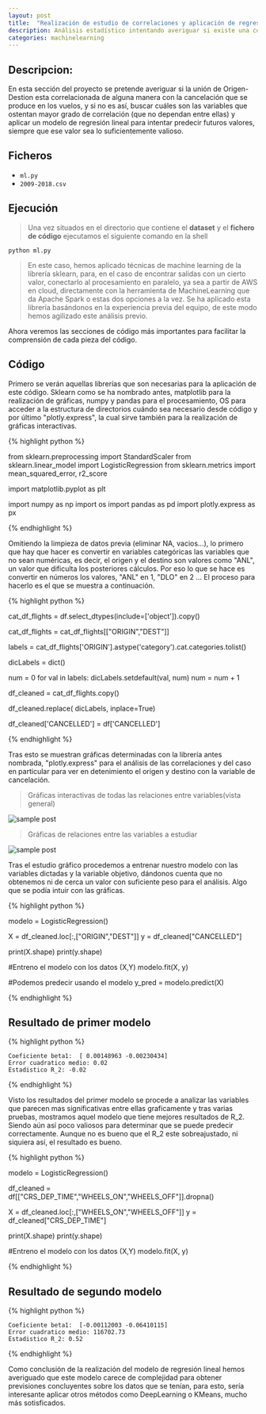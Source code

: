 ```yaml
---
layout: post
title:  "Realización de estudio de correlaciones y aplicación de regresión lineal sencilla"
description: Análisis estadístico intentando averiguar si existe una correlación entre el origen y destino con la posible cancelación de un vuelo.
categories: machinelearning
---
```


## Descripcion:

En esta sección del proyecto se pretende averiguar si la unión de Origen-Destion esta correlacionada de alguna manera con la cancelación que se produce en los vuelos, y si no es así, buscar cuáles son las variables que ostentan mayor grado de correlación (que no dependan entre ellas) y aplicar un modelo de regresión lineal para intentar predecir futuros valores, siempre que ese valor sea lo suficientemente valioso. 

## Ficheros 

* `ml.py`
* `2009-2018.csv`

## Ejecución

>Una vez situados en el directorio que contiene el **dataset** y el **fichero de código** ejecutamos el siguiente comando en la shell

    python ml.py

>En este caso, hemos aplicado técnicas de machine learning de la librería sklearn, para, en el caso de encontrar salidas con un cierto valor, conectarlo al procesamiento en paralelo, ya sea a partir de AWS en cloud, directamente con la herramienta de MachineLearning que da Apache Spark o estas dos opciones a la vez. Se ha aplicado esta librería basándonos en la experiencia previa del equipo, de este modo hemos agilizado este análisis previo.

Ahora veremos las secciones de código más importantes para facilitar la comprensión de cada pieza del código.

## Código

Primero se verán aquellas librerías que son necesarias para la aplicación de este código. Sklearn como se ha nombrado antes, matplotlib para la realización de gráficas, numpy y pandas para el procesamiento, OS para acceder a la estructura de directorios cuándo sea necesario desde código y por último "plotly.express", la cual sirve también para la realización de gráficas interactivas.

{% highlight python %}

from sklearn.preprocessing import StandardScaler
from sklearn.linear_model import LogisticRegression
from sklearn.metrics import mean_squared_error, r2_score

import matplotlib.pyplot as plt

import numpy as np 
import os 
import pandas as pd
import plotly.express as px

{% endhighlight %}

Omitiendo la limpieza de datos previa (eliminar NA, vacios...), lo primero que hay que hacer es convertir en variables categóricas las variables que no sean numéricas, es decir, el origen y el destino son valores como "ANL", un valor que dificulta los posteriores cálculos. Por eso lo que se hace es convertir en números los valores, "ANL" en 1, "DLO" en 2 ... El proceso para hacerlo es el que se muestra a continuación.

{% highlight python %}

cat_df_flights = df.select_dtypes(include=['object']).copy()

cat_df_flights = cat_df_flights[["ORIGIN","DEST"]]

labels = cat_df_flights['ORIGIN'].astype('category').cat.categories.tolist()

dicLabels = dict()

num = 0
for val in labels:
    dicLabels.setdefault(val, num)
    num = num + 1

df_cleaned = cat_df_flights.copy()

df_cleaned.replace( dicLabels, inplace=True)

df_cleaned['CANCELLED'] = df['CANCELLED']

{% endhighlight %}

Tras esto se muestran gráficas determinadas con la librería antes nombrada, "plotly.express" para el análisis de las correlaciones y del caso en particular para ver en detenimiento el origen y destino con la variable de cancelación.

>Gráficas interactivas de todas las relaciones entre variables(vista general)

![sample post]({{site.baseurl}}/images/grafica_grande.jpg)

>Gráficas de relaciones entre las variables a estudiar

![sample post]({{site.baseurl}}/images/grafica_peque.jpg)

Tras el estudio gráfico procedemos a entrenar nuestro modelo con las variables dictadas y la variable objetivo, dándonos cuenta que no obtenemos ni de cerca un valor con suficiente peso para el análisis. Algo que se podía intuir con las gráficas.

{% highlight python %}

modelo = LogisticRegression()

X = df_cleaned.loc[:,["ORIGIN","DEST"]]
y = df_cleaned["CANCELLED"]

print(X.shape)
print(y.shape)

#Entreno el modelo con los datos (X,Y)
modelo.fit(X, y)
 
#Podemos predecir usando el modelo
y_pred = modelo.predict(X)

{% endhighlight %}

## Resultado de primer modelo

{% highlight python %}

    Coeficiente beta1:  [ 0.00148963 -0.00230434]
    Error cuadratico medio: 0.02
    Estadistico R_2: -0.02

{% endhighlight %}

Visto los resultados del primer modelo se procede a analizar las variables que parecen mas significativas entre ellas graficamente y tras varias pruebas, mostramos aquel modelo que tiene mejores resultados de R_2. Siendo aún así poco valiosos para determinar que se puede predecir correctamente. Aunque no es bueno que el R_2 este sobreajustado, ni siquiera así, el resultado es bueno.

{% highlight python %}

modelo = LogisticRegression()

df_cleaned = df[["CRS_DEP_TIME","WHEELS_ON","WHEELS_OFF"]].dropna()

X = df_cleaned.loc[:,["WHEELS_ON","WHEELS_OFF"]]
y = df_cleaned["CRS_DEP_TIME"]

print(X.shape)
print(y.shape)

#Entreno el modelo con los datos (X,Y)
modelo.fit(X, y)

{% endhighlight %}

## Resultado de segundo modelo

{% highlight python %}

    Coeficiente beta1:  [-0.00112003 -0.06410115]
    Error cuadratico medio: 116702.73
    Estadistico R_2: 0.52

{% endhighlight %}

Como conclusión de la realización del modelo de regresión lineal hemos averiguado que este modelo carece de complejidad para obtener previsiones concluyentes sobre los datos que se tenían, para esto, sería interesante aplicar otros métodos como DeepLearning o KMeans, mucho más sotisficados.


